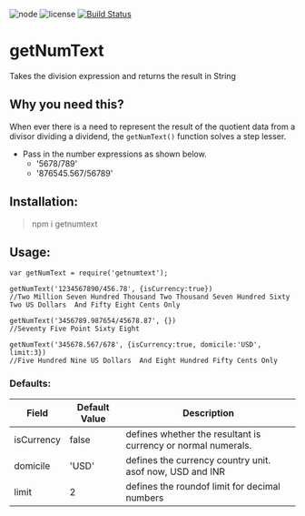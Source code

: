 ![node](https://img.shields.io/badge/node-v8.0.0-blue.svg) ![license](https://img.shields.io/badge/license-MIT-green.svg) [![Build Status](https://travis-ci.org/gkarthiks/getNumText.svg?branch=master)](https://travis-ci.org/gkarthiks/getNumText)
# getNumText
Takes the division expression and returns the result in String
## Why you need this?
When ever there is a need to represent the result of the quotient data from a divisor dividing a dividend, the `getNumText()` function solves a step lesser.
- Pass in the number expressions as shown below.
  - '5678/789'
  - '876545.567/56789'
## Installation:
> npm i getnumtext

## Usage:
```
var getNumText = require('getnumtext');

getNumText('1234567890/456.78', {isCurrency:true})
//Two Million Seven Hundred Thousand Two Thousand Seven Hundred Sixty Two US Dollars  And Fifty Eight Cents Only

getNumText('3456789.987654/45678.87', {})
//Seventy Five Point Sixty Eight

getNumText('345678.567/678', {isCurrency:true, domicile:'USD', limit:3})
//Five Hundred Nine US Dollars  And Eight Hundred Fifty Cents Only
```
### Defaults:
|Field|	Default Value |	Description|
| --- | ------------- | -----------|
|isCurrency |	false	| defines whether the resultant is currency or normal numerals.|
|domicile	| 'USD'	| defines the currency country unit. asof now, USD and INR|
|limit	| 2	| defines the roundof limit for decimal numbers|

